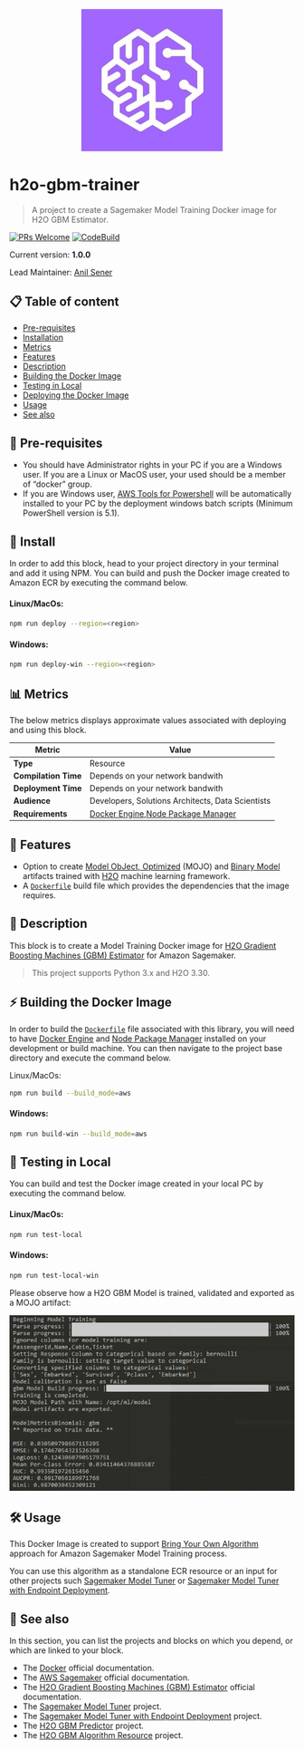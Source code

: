 <p align="center">
  <img width="250" src="assets/icon.jpg" />
</p>

# h2o-gbm-trainer
> A project to create a Sagemaker Model Training Docker image for H2O GBM Estimator.

[![PRs Welcome](https://img.shields.io/badge/PRs-welcome-brightgreen.svg?style=flat-square)](contributing.md)
[![CodeBuild](https://s3-us-west-2.amazonaws.com/codefactory-us-west-2-prod-default-build-badges/passing.svg)](https://s3-us-west-2.amazonaws.com/codefactory-us-west-2-prod-default-build-badges/passing.svg)

Current version: **1.0.0**

Lead Maintainer: [Anil Sener](mailto:senera@amazon.com)

## 📋 Table of content

 - [Pre-requisites](#-pre-requisites)
 - [Installation](#-install)
 - [Metrics](#-metrics)
 - [Features](#-features)
 - [Description](#-description)
 - [Building the Docker Image](#-building-the-docker-image)
 - [Testing in Local](#-testing-in-local)
 - [Deploying the Docker Image](#-deploying-the-docker-image)
 - [Usage](#-usage)
 - [See also](#-see-also)

## 🎒 Pre-requisites

 - You should have Administrator rights in your PC if you are a Windows user. If you are a Linux or MacOS user, your used should be a member of “docker” group.
 - If you are Windows user, [AWS Tools for Powershell](https://docs.aws.amazon.com/powershell/latest/userguide/pstools-getting-set-up-windows.html) will be automatically installed to your PC by the deployment windows batch scripts (Minimum PowerShell version is 5.1).

## 🚀 Install

In order to add this block, head to your project directory in your terminal and add it using NPM.
You can build and push the Docker image created to Amazon ECR by executing the command below.

#### Linux/MacOs:

```sh
npm run deploy --region=<region>
```

#### Windows:

```sh
npm run deploy-win --region=<region>
```


## 📊 Metrics

The below metrics displays approximate values associated with deploying and using this block.

Metric | Value
------ | ------
**Type** | Resource
**Compilation Time** | Depends on your network bandwith
**Deployment Time** | Depends on your network bandwith
**Audience** | Developers, Solutions Architects, Data Scientists
**Requirements** | [Docker Engine](https://docs.docker.com/engine/install/),[Node Package Manager](https://www.npmjs.com/get-npm)

## 🔖 Features

 - Option to create [Model ObJect, Optimized](https://www.h2o.ai/community/glossary/model-object-optimized-mojo) (MOJO) and [Binary Model](https://docs.h2o.ai/h2o/latest-stable/h2o-docs/save-and-load-model.html#binary-models) artifacts trained with [H2O](https://www.h2o.ai/) machine learning framework.
 - A [`Dockerfile`](./Dockerfile) build file which provides the dependencies that the image requires.

## 🔰 Description

This block is to create a Model Training Docker image for [H2O Gradient Boosting Machines (GBM) Estimator](https://www.google.com/url?sa=t&rct=j&q=&esrc=s&source=web&cd=&cad=rja&uact=8&ved=2ahUKEwiHhOn5l4nrAhViTRUIHT51BjsQFjAAegQIARAC&url=https%3A%2F%2Fdocs.h2o.ai%2Fh2o%2Flatest-stable%2Fh2o-docs%2Fdata-science%2Fgbm.html&usg=AOvVaw1kTu8JkgeTw_lasTS927vl) for Amazon Sagemaker.

> This project supports Python 3.x and H2O 3.30.

## ⚡️ Building the Docker Image

In order to build the [`Dockerfile`](./Dockerfile) file associated with this library, you will need to have [Docker Engine](https://docs.docker.com/engine/install/) and [Node Package Manager](https://www.npmjs.com/get-npm) installed on your development or build machine. You can then navigate to the project base directory and execute the command below.

Linux/MacOs:

```sh
npm run build --build_mode=aws
```

#### Windows:

```sh
npm run build-win --build_mode=aws
```


## 🔖 Testing in Local

You can build and test the Docker image created in your local PC by executing the command below.

#### Linux/MacOs:

```sh
npm run test-local
```

#### Windows:

```sh
npm run test-local-win
```

Please observe how a H2O GBM Model is trained, validated and exported as a MOJO artifact:

<p align="left">
  <img width="550" src="assets/training_test.png" />
</p>

## 🛠 Usage

This Docker Image is created to support [Bring Your Own Algorithm](https://docs.aws.amazon.com/sagemaker/latest/dg/your-algorithms.html) approach for Amazon Sagemaker Model Training process. 

You can use this algorithm as a standalone ECR resource or an input for other projects such [Sagemaker Model Tuner](https://github.com/aws-samples/amazon-sagemaker-h2o-blog/tree/master/sagemaker-model-tuner) or [Sagemaker Model Tuner with Endpoint Deployment](https://github.com/aws-samples/amazon-sagemaker-h2o-blog/tree/master/sagemaker-model-tuner-with-endpoint-deployment).

## 👀 See also

In this section, you can list the projects and blocks on which you depend, or which are linked to your block.

 - The [Docker](https://docs.docker.com/) official documentation.
 - The [AWS Sagemaker](https://docs.aws.amazon.com/sagemaker/latest/dg/whatis.html) official documentation.
 - The [H2O Gradient Boosting Machines (GBM) Estimator](https://www.google.com/url?sa=t&rct=j&q=&esrc=s&source=web&cd=&cad=rja&uact=8&ved=2ahUKEwiHhOn5l4nrAhViTRUIHT51BjsQFjAAegQIARAC&url=https%3A%2F%2Fdocs.h2o.ai%2Fh2o%2Flatest-stable%2Fh2o-docs%2Fdata-science%2Fgbm.html&usg=AOvVaw1kTu8JkgeTw_lasTS927vl) official documentation.
 - The [Sagemaker Model Tuner](https://github.com/aws-samples/amazon-sagemaker-h2o-blog/tree/master/sagemaker-model-tuner) project.
 - The [Sagemaker Model Tuner with Endpoint Deployment](https://github.com/aws-samples/amazon-sagemaker-h2o-blog/tree/master/sagemaker-model-tuner-with-endpoint-deployment) project.
 - The [H2O GBM Predictor](https://github.com/aws-samples/amazon-sagemaker-h2o-blog/tree/master/h2o-gbm-predictor) project.
 - The [H2O GBM Algorithm Resource](https://github.com/aws-samples/amazon-sagemaker-h2o-blog/tree/master/h2o-gbm-algorithm-resource) project.